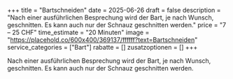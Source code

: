 +++
title = "Bartschneiden"
date = 2025-06-26
draft = false
description = "Nach einer ausführlichen Besprechung wird der Bart, je nach Wunsch, geschnitten. Es kann auch nur der Schnauz geschnitten werden."
price = "7 – 25 CHF"
time_estimate = "20 Minuten"
image = "https://placehold.co/600x400/369137/ffffff?text=Bartschneiden"
service_categories = ["Bart"]
rabatte = []
zusatzoptionen = []
+++

Nach einer ausführlichen Besprechung wird der Bart, je nach Wunsch, geschnitten. Es kann auch nur der Schnauz geschnitten werden.
